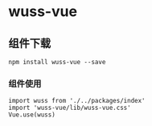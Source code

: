# wuss-vue

## 组件下载
```
npm install wuss-vue --save
```

### 组件使用
```
import wuss from './../packages/index'
import 'wuss-vue/lib/wuss-vue.css'
Vue.use(wuss)
```
